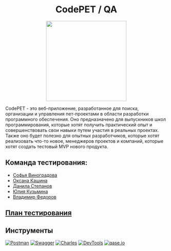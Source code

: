 <h1 align="center">
CodePET / QA
</h1>

<p align="center">
  <img width="250" height="250" src="https://avatars.githubusercontent.com/u/155900142?s=400&u=42d724fc105d3492a70e9a63b7186381331557f2&v=4">
</p>

CodePET - это веб-приложение, разработанное для поиска, организации и управления пет-проектами в области разработки программного обеспечения. Оно предназначено для выпускников школ программирования, которые хотят получить практический опыт и совершенствовать свои навыки путем участия в реальных проектах. Также оно будет полезно для опытных разработчиков, которые хотят реализовать что-то новое, менеджеров проектов и компаний, которые хотят создать тестовый MVP нового продукта.

## Команда тестирования:
- [Софья Виноградова](https://github.com/Twilight-Messiah)
- [Оксана Кашина](https://github.com/KashinaOksi)
- [Данила Степанов](https://github.com/danilastepanov)
- [Юлия Кузьмина](https://github.com/YuliyaKuzmina)
- [Владимир Федоров](https://github.com/bobkofi)

## [План тестирования](https://docs.google.com/document/d/1uNOgBnJaJDamwNNVU0-LP-kHUPlPEtCj2huInj4IuzY/edit?usp=sharing)

## Инструменты
[![Postman][Postman-badge]][Postman-url]
[![Swagger][Swagger-badge]][Swagger-url]
[![Charles][Charles-badge]][Charles-url]
[![DevTools][DevTools-badge]][DevTools-url]
[![qase.io][qase.io-badge]][qase.io-url]


<!-- MARKDOWN LINKS & BADGES -->

[qase.io-url]: https://www.qase.io/

[qase.io-badge]: https://i123.fastpic.org/big/2024/0221/da/d7960c95461db9ee881f37e0ff1badda.png

[Charles-url]: https://www.charlesproxy.com/

[Charles-badge]: https://i123.fastpic.org/big/2024/0221/3c/9001fba611286c207e1e4412dc20723c.png

[Postman-url]: https://www.postman.com/

[Postman-badge]: https://img.shields.io/badge/Postman-FF6C37?style=for-the-badge&logo=postman&logoColor=white

[Swagger-url]: https://swagger.io/

[Swagger-badge]: https://img.shields.io/badge/-Swagger-%23Clojure?style=for-the-badge&logo=swagger&logoColor=white

[DevTools-url]: https://developer.chrome.com/docs/devtools?hl=ru

[DevTools-badge]: https://i123.fastpic.org/big/2024/0221/94/c88c2cf392cd16d8d26c62a1cc9ea594.png

